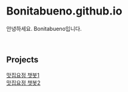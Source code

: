 # Bonitabueno.github.io
안녕하세요. Bonitabueno입니다.

</br>

## Projects
[맛집요정 챗봇1](https://matjipfairychatbot.streamlit.app/)
</br>
[맛집요정 챗봇2](https://matjipfairychatbot.streamlit.app/)
</br>
